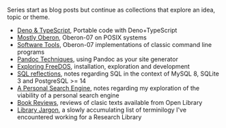 
Series start as blog posts but continue as collections
that explore an idea, topic or theme.

- [Deno & TypeScript](/series/deno-and-typescript.md), Portable code with Deno+TypeScript
- [Mostly Oberon](/series/mostly-oberon.md), Oberon-07 on POSIX systems
- [Software Tools](/series/software-tools.md), Oberon-07 implementations of classic command line programs
- [Pandoc Techniques](/series/pandoc-techniques.md), using Pandoc as your site generator 
- [Exploring FreeDOS](/series/freedos.md), installation, exploration and development
- [SQL reflections](/series/sql-reflections.md), notes regarding SQL in the context of MySQL 8, SQLite 3 and PostgreSQL >= 14
- [A Personal Search Engine](/series/pse.md), notes regarding my exploration of the viability of a personal search engine
- [Book Reviews](/series/books.md), reviews of clasic texts available from Open Library
- [Library Jargon](library-terminology.md), a slowly accumulating list of terminilogy I've encountered working for a Research Library